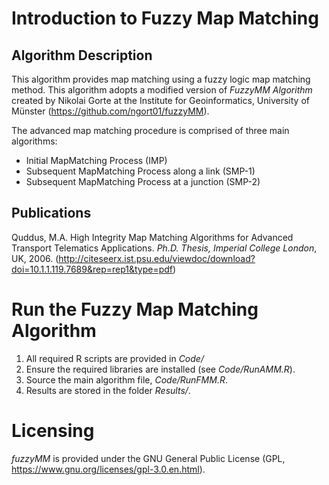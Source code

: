 # Introduction to Fuzzy Map Matching

## Algorithm Description
This algorithm provides map matching using a fuzzy logic map matching method. This algorithm adopts a modified version of *FuzzyMM Algorithm* created by Nikolai Gorte at the Institute for Geoinformatics, University of Münster (https://github.com/ngort01/fuzzyMM).
 
The advanced map matching procedure is comprised of three main algorithms:
* Initial MapMatching Process (IMP)
* Subsequent MapMatching Process along a link (SMP-1)
* Subsequent MapMatching Process at a junction (SMP-2)

## Publications
Quddus, M.A. High Integrity Map Matching Algorithms for Advanced Transport Telematics Applications. *Ph.D. Thesis, Imperial College London*, UK, 2006. (http://citeseerx.ist.psu.edu/viewdoc/download?doi=10.1.1.119.7689&rep=rep1&type=pdf)

# Run the Fuzzy Map Matching Algorithm
1. All required R scripts are provided in *Code/*
2. Ensure the required libraries are installed (see *Code/RunAMM.R*).
3. Source the main algorithm file, *Code/RunFMM.R*.
4. Results are stored in the folder *Results/*.

# Licensing
*fuzzyMM* is provided under the GNU General Public License (GPL, https://www.gnu.org/licenses/gpl-3.0.en.html).




